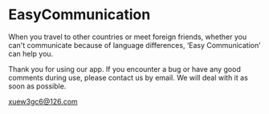 # EasyCommunication
When you travel to other countries or meet foreign friends, whether you can't communicate because of language differences, ‘Easy Communication’ can help you.


Thank you for using our app. If you encounter a bug or have any good comments during use, please contact us by email. We will deal with it as soon as possible.

xuew3gc6@126.com
